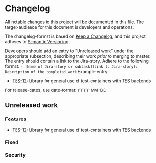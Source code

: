 # Changelog

All notable changes to this project will be documented in this file. The target-audience for this document is developers and operations.

The changelog-format is based on [Keep a Changelog](https://keepachangelog.com/en/1.0.0/), and this project adheres to [Semantic Versioning](https://semver.org/spec/v2.0.0.html).

Developers should add an entry to "Unreleased work" under the appropriate subsection, describing their work _prior_ to merging to master. The entry should contain a link to the Jira-story.
Adhere to the following format:
`- [Name of Jira-story or subtask](link to Jira-story): Description of the completed work`
Example-entry:

- [TES-12](https://sunepoulsen.atlassian.net/browse/TES-12): Library for general use of test-containers with TES backends

For release-dates, use date-format: YYYY-MM-DD

## Unreleased work
### Features

- [TES-12](https://sunepoulsen.atlassian.net/browse/TES-12): Library for general use of test-containers with TES backends

### Fixed

### Security
